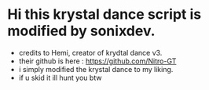 # Hi this krystal dance script is modified by sonixdev.
- credits to Hemi, creator of krydtal dance v3.
- their github is here : https://github.com/Nitro-GT
- i simply modified the krystal dance to my liking.
- if u skid it ill hunt you btw
